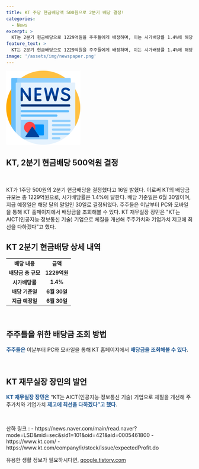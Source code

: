 ```yaml
---
title: KT 주당 현금배당액 500원으로 2분기 배당 결정!
categories:
  - News
excerpt: >
  KT는 2분기 현금배당으로 1229억원을 주주들에게 배정하며, 이는 시가배당률 1.4%에 해당한다. 주주들은 6월30일부터 KT 홈페이지를 통해 배당금을 조회할 수 있다. 장민 재무실장은 AICT 기업으로 발전하고 주주가치를 높이는데 최선을 다할 것이라 밝혔다. (150자)
feature_text: >
  KT는 2분기 현금배당으로 1229억원을 주주들에게 배정하며, 이는 시가배당률 1.4%에 해당한다. 주주들은 6월30일부터 KT 홈페이지를 통해 배당금을 조회할 수 있다. 장민 재무실장은 AICT 기업으로 발전하고 주주가치를 높이는데 최선을 다할 것이라 밝혔다. (150자)
image: '/assets/img/newspaper.png'
---
```


<p><img src="/assets/img/newspaper.png" alt="kimp 속보" /></p>

<h2>KT, 2분기 현금배당 500억원 결정</h2>

<p data-ke-size="size16">&nbsp;</p>

<p>KT가 1주당 500원의 2분기 현금배당을 결정했다고 16일 밝혔다. 이로써 KT의 배당금 규모는 총 1229억원으로, 시가배당률은 1.4%에 달한다. 배당 기준일은 6월 30일이며, 지급 예정일은 해당 달의 말일인 30일로 결정되었다. 주주들은 이날부터 PC와 모바일을 통해 KT 홈페이지에서 배당금을 조회해볼 수 있다. KT 재무실장 장민은 "KT는 AICT(인공지능·정보통신 기술) 기업으로 체질을 개선해 주주가치와 기업가치 제고에 최선을 다하겠다"고 했다.</p>

<h2 data-ke-size="size26">KT 2분기 현금배당 상세 내역</h2>

<table>
<tbody>
<tr>
<td style="text-align: center; height: 17px;"><b>배당 내용</b></td>
<td style="text-align: center; height: 17px;"><b>금액</b></td>
</tr>
<tr>
<td style="text-align: center; height: 17px;"><b>배당금 총 규모</b></td>
<td style="text-align: center; height: 17px;"><b>1229억원</b></td>
</tr>
<tr>
<td style="text-align: center; height: 17px;"><b>시가배당률</b></td>
<td style="text-align: center; height: 17px;"><b>1.4%</b></td>
</tr>
<tr>
<td style="text-align: center; height: 17px;"><b>배당 기준일</b></td>
<td style="text-align: center; height: 17px;"><b>6월 30일</b></td>
</tr>
<tr>
<td style="text-align: center; height: 17px;"><b>지급 예정일</b></td>
<td style="text-align: center; height: 17px;"><b>6월 30일</b></td>
</tr>
</tbody>
</table>

<p data-ke-size="size16">&nbsp;</p>

<h2 data-ke-size="size26">주주들을 위한 배당금 조회 방법</h2>

<p><b><span style="color: #1a5490;">주주들은</span></b> 이날부터 PC와 모바일을 통해 KT 홈페이지에서 <b><span style="color: #1a5490;">배당금을 조회해볼 수 있다</span></b>.</p>

<p data-ke-size="size16">&nbsp;</p>

<h2 data-ke-size="size26">KT 재무실장 장민의 발언</h2>

<p><b><span style="color: #1a5490;">KT 재무실장 장민은</span></b> “KT는 AICT(인공지능·정보통신 기술) 기업으로 체질을 개선해 주주가치와 기업가치 <b><span style="color: #1a5490;">제고에 최선을 다하겠다”고 했다</span></b>.</p>

<p data-ke-size="size16">&nbsp;</p>

<p>산하 링크 : 
- https://news.naver.com/main/read.naver?mode=LSD&amp;mid=sec&amp;sid1=101&amp;oid=421&amp;aid=0005461800
- https://www.kt.com/
- https://www.kt.com/company/ir/stock/issue/expectedProfit.do</p>
유용한 생활 정보가 필요하시다면, <a href="https://qoogle.tistory.com" rel="dofollow">qoogle.tistory.com</a>


